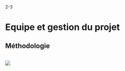 <PagesComponent/>
<ReferenceComponent>2-3</ReferenceComponent>
<div>
    <h1>Equipe et gestion du projet</h1>
    <h2>Méthodologie</h2>
    <br>
    <img v-click src="/assets/methode_agile.jpg">
</div>
